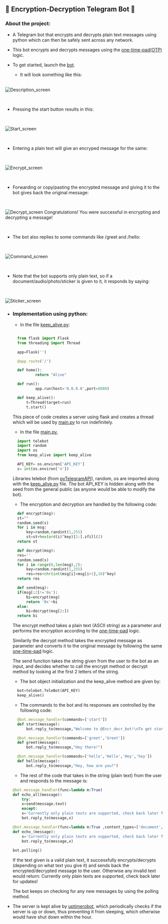 ## 🔐 Encryption-Decryption Telegram Bot 🤖


### About the project:
- A Telegram bot that encrypts and decrypts plain text messages using python which can then be safely sent across any network.

- This bot encrypts and decrypts messages using the [one-time-pad(OTP)](https://en.wikipedia.org/wiki/One-time_pad) logic.

- To get started, launch the [bot](https://t.me/Encr_decr_bot).

  - It will look something like this: 
  <br>
  
![Description_screen](res/Description.jpg)

  <br>

  - Pressing the start button results in this:
  <br>

![Start_screen](res/Start.jpg)
  
  <br>

  - Entering a plain text will give an encryped message for the same:
  <br>
  
![Encrypt_screen](res/Encrypt.jpg)

  <br>

  - Forwarding or copy/pasting the encrypted message and giving it to the bot gives back the original message:
  <br>
  
![Decrypt_screen](res/Decrypt.jpg)
  Congratulations! You were successful in encrypting and decrypting a message!
  
  <br>

  - The bot also replies to some commands like /greet and /hello:
  <br>
  
![Command_screen](res/Commands.jpg)
  
  <br>

  - Note that the bot supports only plain text, so if a document/audio/photo/sticker is given to it, it responds by saying:
  <br>
  
![Sticker_screen](res/Sticker.jpg) 

- ### Implementation using python:

  - In the file [keep_alive.py](https://replit.com/@crkshitij7/Encryption-Decryption-Telegram-Bot#keep_alive.py):

  ``` python

    from flask import Flask
    from threading import Thread

    app=Flask('')

    @app.route('/')

    def home():
            return "Alive"

    def run():
            app.run(host='0.0.0.0',port=8080)

    def keep_alive():
        t=Thread(target=run)
        t.start()

  ``` 
  This piece of code creates a server using flask and creates a thread which will be used by [main.py](https://replit.com/@crkshitij7/Encryption-Decryption-Telegram-Bot#main.py) to run indefinitely.
  
  - In the file [main.py](https://replit.com/@crkshitij7/Encryption-Decryption-Telegram-Bot#main.py), 
  ```python
    import telebot
    import random
    import os
    from keep_alive import keep_alive

    API_KEY= os.environ['API_KEY']
    s= int(os.environ['n'])
  ```
  Libraries telebot (from [pyTelegramAPI](https://github.com/eternnoir/pyTelegramBotAPI)), random, os are imported along with the [keep_alive.py](https://replit.com/@crkshitij7/Encryption-Decryption-Telegram-Bot#keep_alive.py) file. The bot API_KEY is hidden along with the seed from the general public (as anyone would be able to modify the bot).

  - The encryption and decryption are handled by the following code:
  ```python
    def encrypt(msg):
    st=""
    random.seed(s)
    for i in msg:
        key=random.randint(1,255)
        st=st+hex(ord(i)^key)[2:].zfill(2)
    return st

    def decrypt(msg):
    res=''
    random.seed(s)
    for i in range(0,len(msg),2):
        key=random.randint(1,255)
        res=res+chr(int(msg[i]+msg[i+1],16)^key)
    return res

    def send(msg):
    if(msg[:2]!='0x'):
        bi=encrypt(msg)
        return '0x'+bi
    else:
        bi=decrypt(msg[2:])
    return bi
  ```
  The encrypt method takes a plain text (ASCII string) as a parameter and performs the encryption according to the [one-time-pad](https://en.wikipedia.org/wiki/One-time_pad) logic.

  Similarily the decrypt method takes the encrypted message as parameter and converts it to the original message by following the same [one-time-pad](https://en.wikipedia.org/wiki/One-time_pad) logic.

  The send function takes the string given from the user to the bot as an input, and decides whether to call the encrypt method or decrypt method by looking at the first 2 letters of the string.

  - The bot object initialization and the keep_alive method are given by:

  ```python
    bot=telebot.TeleBot(API_KEY)
    keep_alive()
  ```

  - The commands to the bot and its responses are controlled by the following code:

  ```python
    @bot.message_handler(commands=['start'])
    def start(message):
        bot.reply_to(message,"Welcome to @Encr_decr_bot!\nTo get started, type any message and hit 'send' to get an encrypted message. Give this to the bot again to reveal your original message!\nThis bot also decrypts your friend's messages, so you can send your encrypted messages safely across any network!")

    @bot.message_handler(commands=['greet','Greet'])
    def greet(message):
        bot.reply_to(message,"Hey there!")

    @bot.message_handler(commands=['hello','Hello','Hey','hey'])
    def hello(message):
        bot.reply_to(message,"Hey, how are you?")
  ```

    - The rest of the code that takes in the string (plain text) from the user and responds to the message is:

    ```python
    @bot.message_handler(func=lambda m:True)
    def echo_all(message):	
        try:
        x=send(message.text)
        except:
        x='Currently only plain texts are supported, check back later for updates!'
        bot.reply_to(message,x)

    @bot.message_handler(func=lambda m:True ,content_types=['document','audio','sticker','photo'])
    def echo_(message):
        x='Currently only plain texts are supported, check back later for updates!'
        bot.reply_to(message,x)
        
    bot.polling()
    ```

    If the text given is a valid plain text, it successfully encrypts/decrypts (depending on what text you give it) and sends back the encrypted/decrypted message to the user. Otherwise any invalid text would return:  Currently only plain texts are supported, check back later for updates!

    The bot keeps on checking for any new messages by using the polling method.

- The server is kept alive by [uptimerobot](https://uptimerobot.com/), which periodically checks if the server is up or down, thus preventing it from sleeping, which otherwise would have shut down within the hour.